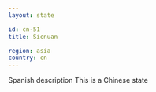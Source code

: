 ```yaml
---
layout: state

id: cn-51
title: Sicnuan

region: asia
country: cn
---
```

Spanish description
This is a Chinese state